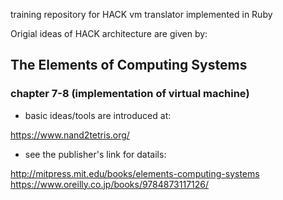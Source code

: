 
training repository for HACK vm translator implemented in Ruby

Origial ideas of HACK architecture are given by:

## The Elements of Computing Systems

### chapter 7-8 (implementation of virtual machine)

- basic ideas/tools are introduced at:

https://www.nand2tetris.org/

- see the publisher's link for datails:

http://mitpress.mit.edu/books/elements-computing-systems
https://www.oreilly.co.jp/books/9784873117126/

